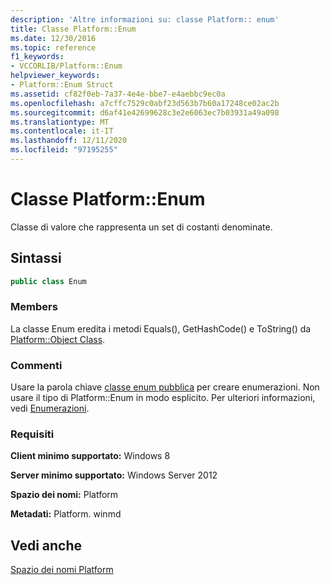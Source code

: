 ```yaml
---
description: 'Altre informazioni su: classe Platform:: enum'
title: Classe Platform::Enum
ms.date: 12/30/2016
ms.topic: reference
f1_keywords:
- VCCORLIB/Platform::Enum
helpviewer_keywords:
- Platform::Enum Struct
ms.assetid: cf82f0eb-7a37-4e4e-bbe7-e4aebbc9ec0a
ms.openlocfilehash: a7cffc7529c0abf23d563b7b60a17248ce02ac2b
ms.sourcegitcommit: d6af41e42699628c3e2e6063ec7b03931a49a098
ms.translationtype: MT
ms.contentlocale: it-IT
ms.lasthandoff: 12/11/2020
ms.locfileid: "97195255"
---
```

# <a name="platformenum-class"></a>Classe Platform::Enum

Classe di valore che rappresenta un set di costanti denominate.

## <a name="syntax"></a>Sintassi

```cpp
public class Enum
```

### <a name="members"></a>Members

La classe Enum eredita i metodi Equals(), GetHashCode() e ToString() da [Platform::Object Class](../cppcx/platform-object-class.md).

### <a name="remarks"></a>Commenti

Usare la parola chiave [classe enum pubblica](../extensions/enum-class-cpp-component-extensions.md) per creare enumerazioni. Non usare il tipo di Platform::Enum in modo esplicito. Per ulteriori informazioni, vedi [Enumerazioni](../cppcx/enums-c-cx.md).

### <a name="requirements"></a>Requisiti

**Client minimo supportato:** Windows 8

**Server minimo supportato:** Windows Server 2012

**Spazio dei nomi:** Platform

**Metadati:** Platform. winmd

## <a name="see-also"></a>Vedi anche

[Spazio dei nomi Platform](../cppcx/platform-namespace-c-cx.md)
